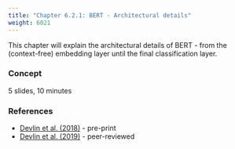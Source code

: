 ```yaml
---
title: "Chapter 6.2.1: BERT - Architectural details"
weight: 6021
---
```

This chapter will explain the architectural details of BERT - from the (context-free) embedding layer until the final classification layer.

<!--more-->

### Concept 
5 slides, 10 minutes

<!--
### Lecture video
{{< video id="TfrSKiOecWI" >}}
### Lecture Slides
{{< pdfjs file="https://github.com/slds-lmu/lecture_i2ml/blob/master/slides-pdf/slides-basics-whatisml.pdf" >}}
-->

### References 

- [Devlin et al. (2018)](https://arxiv.org/pdf/1810.04805.pdf) - pre-print
- [Devlin et al. (2019)](https://aclanthology.org/N19-1423.pdf) - peer-reviewed
